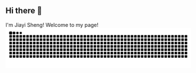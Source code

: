 ## Hi there 👋

I'm Jiayi Sheng! Welcome to my page!
<picture>
  <source
    media="(prefers-color-scheme: dark)"
    srcset="https://raw.githubusercontent.com/lorn666/lorn666/output/github-contribution-grid-snake-dark.svg"
  />
  <source
    media="(prefers-color-scheme: light)"
    srcset="https://raw.githubusercontent.com/lorn666/lorn666/output/github-contribution-grid-snake.svg"
  />
  <img
    alt="github contribution grid snake animation"
    src="https://raw.githubusercontent.com/lorn666/lorn666/output/github-contribution-grid-snake.svg"
  />
</picture>
<!--
**lorn666/lorn666** is a ✨ _special_ ✨ repository because its `README.md` (this file) appears on your GitHub profile.

Here are some ideas to get you started:

- 🔭 I’m currently working on ...
- 🌱 I’m currently learning ...
- 👯 I’m looking to collaborate on ...
- 🤔 I’m looking for help with ...
- 💬 Ask me about ...
- 📫 How to reach me: ...
- 😄 Pronouns: ...
- ⚡ Fun fact: ...
-->
